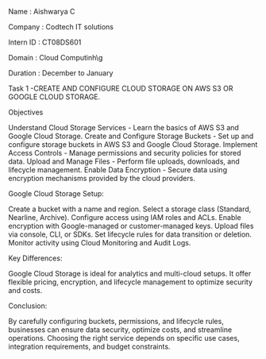 Name : Aishwarya C

Company : Codtech IT solutions

Intern ID :  CT08DS601

Domain : Cloud Computinh\g

Duration : December to January

Task 1 -CREATE AND CONFIGURE CLOUD
STORAGE ON AWS S3 OR GOOGLE
CLOUD STORAGE.

Objectives

Understand Cloud Storage Services - Learn the basics of AWS S3 and Google Cloud Storage.
Create and Configure Storage Buckets - Set up and configure storage buckets in AWS S3 and Google Cloud Storage.
Implement Access Controls - Manage permissions and security policies for stored data.
Upload and Manage Files - Perform file uploads, downloads, and lifecycle management.
Enable Data Encryption - Secure data using encryption mechanisms provided by the cloud providers.

Google Cloud Storage Setup:

Create a bucket with a name and region.
Select a storage class (Standard, Nearline, Archive).
Configure access using IAM roles and ACLs.
Enable encryption with Google-managed or customer-managed keys.
Upload files via console, CLI, or SDKs.
Set lifecycle rules for data transition or deletion.
Monitor activity using Cloud Monitoring and Audit Logs.

Key Differences:

Google Cloud Storage is ideal for analytics and multi-cloud setups.
It offer flexible pricing, encryption, and lifecycle management to optimize security and costs.

Conclusion:

By carefully configuring buckets, permissions, and lifecycle rules, businesses can ensure data security, optimize costs, and streamline operations. Choosing the right service depends on specific use cases, integration requirements, and budget constraints.
